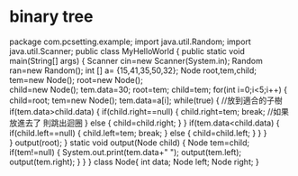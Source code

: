 # binary tree
package com.pcsetting.example;
import java.util.Random;
import java.util.Scanner;
public class MyHelloWorld {
	public static void main(String[] args) {
		Scanner cin=new Scanner(System.in);
		Random ran=new Random();
		int [] a= {15,41,35,50,32};
		Node root,tem,child;
		tem=new Node();
		root=new Node();		
		child=new Node();
		tem.data=30;
		root=tem;
		child=tem;
		for(int i=0;i<5;i++) {	
			child=root;
			tem=new Node();
			tem.data=a[i];
			while(true) { //放到適合的子樹
				if(tem.data>child.data) {
					if(child.right==null) {
						child.right=tem;
						break; //如果放進去了 則跳出迴圈
					}
					else {
						child=child.right;
					}
				}
				if(tem.data<child.data) {
					if(child.left==null) {
						child.left=tem;
						break;
					}
					else {
						child=child.left;
					}
				}
			}	
		}
		output(root);
	}
	static void output(Node child) {
		Node tem=child;
		if(tem!=null) {
			System.out.print(tem.data+" ");
			output(tem.left);
			output(tem.right);
		}
	}
}
class Node{
	int data;
	Node left;
	Node right;
}
